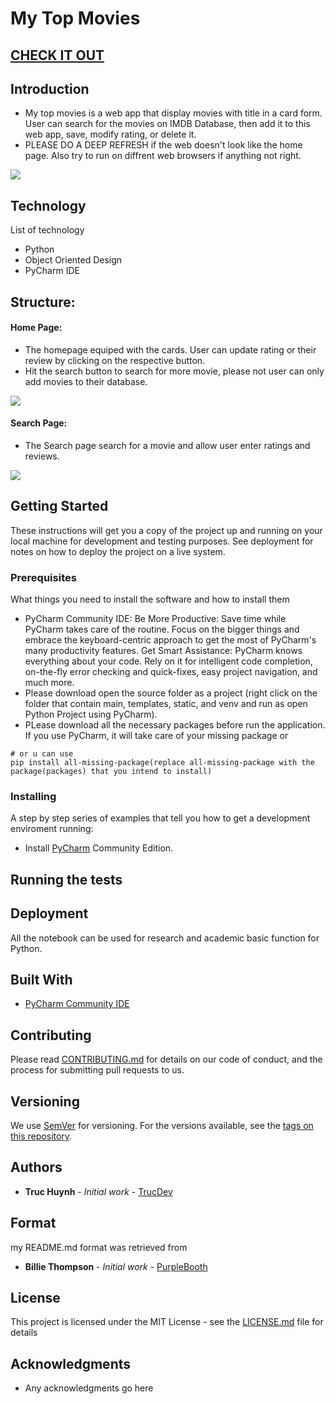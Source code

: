 # My Top Movies

## [CHECK IT OUT](https://www.loom.com/share/2637a0b83e004a10a5ef974fc4a688f6)

## Introduction
- My top movies is a web app that display movies with title in a card form. User can search for the movies on IMDB Database, then add it to this web app, save, modify rating, or delete it.
- PLEASE DO A DEEP REFRESH if the web doesn't look like the home page. Also try to run on diffrent web browsers if anything not right.

<img src="https://github.com/jackyhuynh/my-top-movies/blob/main/images/home.gif">

## Technology
List of technology
- Python 
- Object Oriented Design
- PyCharm IDE

## Structure:
#### Home Page:
- The homepage equiped with the cards. User can update rating or their review by clicking on the respective button.
- Hit the search button to search for more movie, please not user can only add movies to their database.
<img src="https://github.com/jackyhuynh/my-top-movies/blob/main/images/home.JPG">

#### Search Page:
- The Search page search for a movie and allow user enter ratings and reviews.
<img src="https://github.com/jackyhuynh/my-top-movies/blob/main/images/select.JPG">

## Getting Started
These instructions will get you a copy of the project up and running on your local machine for development and testing purposes. See deployment for notes on how to deploy the project on a live system.

### Prerequisites
What things you need to install the software and how to install them
- PyCharm Community IDE: Be More Productive: Save time while PyCharm takes care of the routine. Focus on the bigger things and embrace the keyboard-centric approach to get the most of PyCharm's many productivity features. Get Smart Assistance: PyCharm knows everything about your code. Rely on it for intelligent code completion, on-the-fly error checking and quick-fixes, easy project navigation, and much more.
- Please download open the source folder as a project (right click on the folder that contain main, templates, static, and venv and run as open Python Project using PyCharm). 
- PLease download all the necessary packages before run the application. If you use PyCharm, it will take care of your missing package or
```
# or u can use
pip install all-missing-package(replace all-missing-package with the package(packages) that you intend to install)
```

### Installing
A step by step series of examples that tell you how to get a development enviroment running:
* Install [PyCharm](https://www.jetbrains.com/help/pycharm/installation-guide.html) Community Edition.


## Running the tests


## Deployment
All the notebook can be used for research and academic basic function for Python. 

## Built With
* [PyCharm Community IDE](https://www.jetbrains.com/pycharm/download/#section=windows) 

## Contributing
Please read [CONTRIBUTING.md](CONTRIBUTING.md) for details on our code of conduct, and the process for submitting pull requests to us.

## Versioning

We use [SemVer](http://semver.org/) for versioning. For the versions available, see the [tags on this repository](). 

## Authors

* **Truc Huynh** - *Initial work* - [TrucDev](https://github.com/jackyhuynh)

## Format
my README.md format was retrieved from
* **Billie Thompson** - *Initial work* - [PurpleBooth](https://github.com/PurpleBooth)

## License

This project is licensed under the MIT License - see the [LICENSE.md](LICENSE.md) file for details

## Acknowledgments
* Any acknowledgments go here
